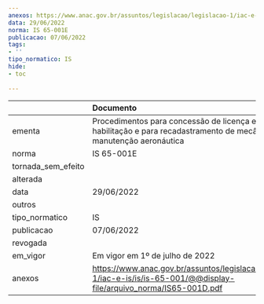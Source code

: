 ```yaml
---
anexos: https://www.anac.gov.br/assuntos/legislacao/legislacao-1/iac-e-is/is/is-65-001/@@display-file/arquivo_norma/IS65-001D.pdf
data: 29/06/2022
norma: IS 65-001E
publicacao: 07/06/2022
tags:
- ''
tipo_normatico: IS
hide: 
- toc 
 
---
```


|                    | Documento                                                                                                                 |
|:-------------------|:--------------------------------------------------------------------------------------------------------------------------|
| ementa             | Procedimentos para concessão de licença e de habilitação e para recadastramento de mecânicos de manutenção aeronáutica    |
| norma              | IS 65-001E                                                                                                                |
| tornada_sem_efeito |                                                                                                                           |
| alterada           |                                                                                                                           |
| data               | 29/06/2022                                                                                                                |
| outros             |                                                                                                                           |
| tipo_normatico     | IS                                                                                                                        |
| publicacao         | 07/06/2022                                                                                                                |
| revogada           |                                                                                                                           |
| em_vigor           | Em vigor em 1º de julho de 2022                                                                                           |
| anexos             | https://www.anac.gov.br/assuntos/legislacao/legislacao-1/iac-e-is/is/is-65-001/@@display-file/arquivo_norma/IS65-001D.pdf |